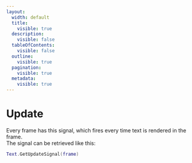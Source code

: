 ```yaml
---
layout:
  width: default
  title:
    visible: true
  description:
    visible: false
  tableOfContents:
    visible: false
  outline:
    visible: true
  pagination:
    visible: true
  metadata:
    visible: true
---
```


# Update

Every frame has this signal, which fires every time text is rendered in the frame.\
The signal can be retrieved like this:

```lua
Text.GetUpdateSignal(frame)
```
